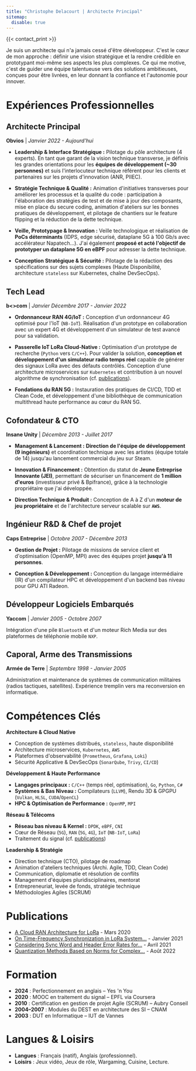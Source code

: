```yaml
---
title: "Christophe Delacourt | Architecte Principal"
sitemap:
  disable: true
---
```


{{< contact_print >}}

Je suis un architecte qui n'a jamais cessé d'être développeur. C'est le cœur de mon approche : définir une vision stratégique et la rendre crédible en prototypant moi-même ses aspects les plus complexes. Ce qui me motive, c'est de guider une équipe talentueuse vers des solutions ambitieuses, conçues pour être livrées, en leur donnant la confiance et l'autonomie pour innover.

# Expériences Professionnelles

## Architecte Principal
**Obvios** | *Janvier 2022 - Aujourd'hui*

* **Leadership & Interface Stratégique :** Pilotage du pôle architecture (4 experts). En tant que garant de la vision technique transverse, je définis les grandes orientations pour les **équipes de développement (~30 personnes)** et suis l'interlocuteur technique référent pour les clients et partenaires sur les projets d'innovation (ANR, PIIEC).

* **Stratégie Technique & Qualité :** Animation d'initiatives transverses pour améliorer les processus et la qualité du code : participation à l'élaboration des stratégies de test et de mise à jour des composants, mise en place du secure coding, animation d'ateliers sur les bonnes pratiques de développement, et pilotage de chantiers sur le feature flipping et la réduction de la dette technique.

* **Veille, Prototypage & Innovation :** Veille technologique et réalisation de **PoCs déterminants** (IDPS, edge sécurisé, dataplane 5G à 100 Gb/s avec accélérateur Napatech...). J'ai également **proposé et acté l'objectif de prototyper un dataplane 5G en eBPF** pour adresser la dette technique.

* **Conception Stratégique & Sécurité :** Pilotage de la rédaction des spécifications sur des sujets complexes (Haute Disponibilité, architecture `stateless` sur Kubernetes, chaîne DevSecOps).

## Tech Lead 
**b<>com** | *Janvier Décembre 2017 - Janvier 2022*

* **Ordonnanceur RAN 4G/IoT :** Conception d'un ordonnanceur 4G optimisé pour l'IoT (`NB-IoT`). Réalisation d'un prototype en collaboration avec un expert 4G et développement d'un simulateur de test avancé pour sa validation.

* **Passerelle IoT LoRa Cloud-Native :** Optimisation d'un prototype de recherche (`Python` vers `C/C++`). Pour valider la solution, **conception et développement d'un simulateur radio temps réel** capable de générer des signaux LoRa avec des défauts contrôlés. Conception d'une architecture microservices sur `Kubernetes` et contribution à un nouvel algorithme de synchronisation (cf. [publications](#publications)).

* **Fondations du RAN 5G :** Instauration des pratiques de CI/CD, TDD et Clean Code, et développement d'une bibliothèque de communication multithread haute performance au cœur du RAN 5G.

## Cofondateur & CTO
**Insane Unity** | *Décembre 2013 - Juillet 2017*

* **Management & Lancement :** **Direction de l'équipe de développement (9 ingénieurs)** et coordination technique avec les artistes (équipe totale de 14) jusqu'au lancement commercial du jeu sur Steam.

* **Innovation & Financement :** Obtention du statut de **Jeune Entreprise Innovante (JEI)**, permettant de sécuriser un financement de **1 million d'euros** (investisseur privé & Bpifrance), grâce à la technologie propriétaire que j'ai développée.

* **Direction Technique & Produit :** Conception de A à Z d'un **moteur de jeu propriétaire** et de l'architecture serveur scalable sur **`AWS`**.

## Ingénieur R&D & Chef de projet 
**Caps Entreprise** | *Octobre 2007 - Décembre 2013*

* **Gestion de Projet :** Pilotage de missions de service client et d'optimisation (OpenMP, MPI) avec des équipes projet **jusqu'à 11 personnes**.

* **Conception & Développement :** Conception du langage intermédiaire (IR) d'un compilateur HPC et développement d'un backend bas niveau pour GPU ATI Radeon.

## Développeur Logiciels Embarqués
**Yaccom** | *Janvier 2005 - Octobre 2007*

Intégration d'une pile `Bluetooth` et d'un moteur Rich Media sur des plateformes de téléphonie mobile `NXP`.

## Caporal, Arme des Transmissions
**Armée de Terre** | *Septembre 1998 - Janvier 2005*

Administration et maintenance de systèmes de communication militaires (radios tactiques, satellites). Expérience tremplin vers ma reconversion en informatique.

# Compétences Clés

**Architecture & Cloud Native**

* Conception de systèmes distribués, `stateless`, haute disponibilité
* Architecture microservices, `Kubernetes`, `AWS`
* Plateformes d'observabilité (`Prometheus`, `Grafana`, `Loki`)
* Sécurité Applicative & DevSecOps (`SonarQube`, `Trivy`, `CI/CD`)

**Développement & Haute Performance**

* **Langages principaux :** `C/C++` (temps réel, optimisation), `Go`, `Python`, `C#`
* **Systèmes & Bas Niveau :** Compilateurs (`LLVM`), Rendu 3D & GPGPU (`Vulkan`, `HLSL`, `CUDA`/`OpenCL`)
* **HPC & Optimisation de Performance :** `OpenMP`, `MPI`

**Réseau & Télécoms**

* **Réseau bas niveau & Kernel :** `DPDK`, `eBPF`, `CNI`
* Cœur de Réseau (`5G`), `RAN` (`5G`, `4G`), `IoT` (`NB-IoT`, `LoRa`)
* Traitement du signal (cf. [publications](#publications))

**Leadership & Stratégie**

* Direction technique (CTO), pilotage de roadmap
* Animation d'ateliers techniques (Archi. Agile, TDD, Clean Code)
* Communication, diplomatie et résolution de conflits
* Management d'équipes pluridisciplinaires, mentorat
* Entrepreneuriat, levée de fonds, stratégie technique
* Méthodologies Agiles (SCRUM)

# Publications

* [A Cloud RAN Architecture for LoRa](https://www.researchgate.net/publication/339835183_A_Cloud_RAN_Architecture_for_LoRa) - Mars 2020
* [On Time-Frequency Synchronization in LoRa System...](https://www.researchgate.net/publication/348549568_On_Time-Frequency_Synchronization_in_LoRa_System_From_Analysis_to_Near-Optimal_Algorithm) - Janvier 2021
* [Considering Sync Word and Header Error Rates for...](https://www.researchgate.net/publication/349949777_Considering_Sync_Word_and_Header_Error_Rates_for_Performance_Assessment_in_LoRa_System) - Avril 2021
* [Quantization Methods Based on Norms for Complex...](https://www.researchgate.net/publication/363576337_Quantization_Methods_Based_on_Norms_for_Complex_Gaussian-Like_Signals_in_SDR_Applications) - Août 2022

# Formation

* **2024** : Perfectionnement en anglais – Yes 'n You
* **2020** : MOOC en traitement du signal – EPFL via Coursera
* **2010** : Certification en gestion de projet Agile (SCRUM) – Aubry Conseil
* **2004–2007** : Modules du DEST en architecture des SI – CNAM
* **2003** : DUT en Informatique – IUT de Vannes

# Langues & Loisirs

* **Langues** : Français (natif), Anglais (professionnel).
* **Loisirs** : Jeux vidéo, Jeux de rôle, Wargaming, Cuisine, Lecture.